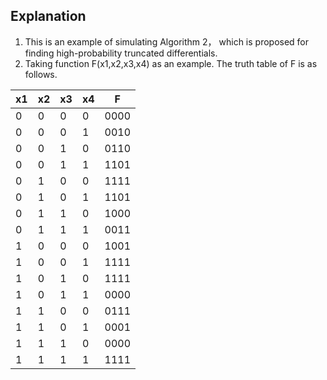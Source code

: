 ## Explanation
1. This is an example of simulating Algorithm 2， which is proposed for finding high-probability truncated differentials.
2. Taking function F(x1,x2,x3,x4) as an example. The truth table of F is as follows.

<div align="center">
  
| x1 | x2 | x3 | x4 |  F|
|---|---|---|---|---|
| 0 | 0 | 0 | 0 | 0000 |
| 0 | 0 | 0 | 1 |  0010 |
| 0 | 0 | 1 | 0 | 0110|
| 0 | 0 | 1 | 1 | 1101 |
| 0 | 1 | 0 | 0 | 1111|
| 0 | 1 | 0 | 1 |  1101 |
| 0 | 1 | 1 | 0 | 1000|
| 0 | 1 | 1 | 1 | 0011 |
| 1 | 0 | 0 | 0 | 1001 |
| 1 | 0 | 0 | 1 |  1111 |
| 1 | 0 | 1 | 0 | 1111 |
| 1 | 0 | 1 | 1 | 0000 |
| 1 | 1 | 0 | 0 | 0111 |
| 1 | 1 | 0 | 1 |  0001 |
| 1 | 1 | 1 | 0 | 0000 |
| 1 | 1 | 1 | 1 | 1111 |

</div>
